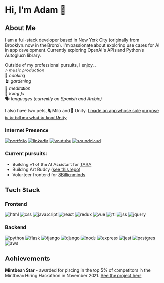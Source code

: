 # Hi, I'm Adam 👋  

## About Me 

I am a full-stack developer based in New York City (originally from Brooklyn, now in the Bronx). I'm passionate about exploring use cases for AI in app development. Currently exploring OpenAI's APIs and Python's Autogluon library.

Outside of my professional pursuits, I enjoy...  
🎶 *music production*  
🥘 *cooking*  
🪴 *gardening*  
🧘 *meditation*  
🥋 *kung fu*  
🗣 *languages (currently on Spanish and Arabic)*

I also have two pets, 🐈 Milo and 🦎 Unity. [I made an app whose sole purpose is to tell me what to feed Unity](https://github.com/Adam-Thometz/Reptifeed)

### Internet Presence 
[![portfolio](https://img.shields.io/badge/Portfolio-000000?style=for-the-badge&logo=&logoColor=white)](https://www.adamthometz.com)
[![linkedin](https://img.shields.io/badge/LinkedIn-0A66C2?style=for-the-badge&logo=LinkedIn&logoColor=white)](https://www.linkedin.com/in/adam-thometz)
[![youtube](https://img.shields.io/badge/YouTube-FF0000?style=for-the-badge&logo=youtube&logoColor=white)](https://www.youtube.com/channel/UCnEEg3thfP-9hXbKPA__58g)
[![soundcloud](https://img.shields.io/badge/SoundCloud-FF3300?style=for-the-badge&logo=soundcloud&logoColor=white)](https://soundcloud.com/this-is-teslas-ghost)

### Current pursuits:
- Building v1 of the AI Assistant for [TARA](https://www.tarateachers.com/)
- Building Art Buddy ([see this repo](https://github.com/Adam-Thometz/Art-Buddy))
- Volunteer frontend for [8Billionminds](https://8billionminds.com/)

## Tech Stack

### Frontend

![html](https://img.shields.io/badge/html-E34F26?style=for-the-badge&logo=html5&logoColor=FFFFFF)
![css](https://img.shields.io/badge/css-1572B6?style=for-the-badge&logo=css3&logoColor=FFFFFF)
![javascript](https://img.shields.io/badge/javascript-F7DF1E?style=for-the-badge&logo=Javascript&logoColor=000000)
![react](https://img.shields.io/badge/react-61DAFB?style=for-the-badge&logo=React&logoColor=000000)
![redux](https://img.shields.io/badge/redux-764ABC?style=for-the-badge&logo=Redux&logoColor=FFFFFF)
![vue](https://img.shields.io/badge/Vue-35495E?style=for-the-badge&logo=vuedotjs&logoColor=4FC08D)
![rtl](https://img.shields.io/badge/testing%20library-323330?style=for-the-badge&logo=testing-library&logoColor=red)
![jss](https://img.shields.io/badge/jss-F7DF1E?style=for-the-badge&logo=jss&logoColor=FFFFFF)
![jquery](https://img.shields.io/badge/jquery-0769AD?style=for-the-badge&logo=jquery&logoColor=FFFFFF)

### Backend

![python](https://img.shields.io/badge/python-3776AB?style=for-the-badge&logo=python&logoColor=FFFFFF)
![flask](https://img.shields.io/badge/flask-000000?style=for-the-badge&logo=flask&logoColor=FFFFFF)
![django](https://img.shields.io/badge/django-092e20?style=for-the-badge&logo=django&logoColor=FFFFFF)
![django](https://img.shields.io/badge/fastapi-029586?style=for-the-badge&logo=fastapi&logoColor=FFFFFF)
![node](https://img.shields.io/badge/node-339933?style=for-the-badge&logo=node.js&logoColor=FFFFFF)
![express](https://img.shields.io/badge/express-404D59?style=for-the-badge&logo=express&logoColor=FFFFFF)
![jest](https://img.shields.io/badge/jest-323330?style=for-the-badge&logo=Redux&logoColor=FFFFFF)
![postgres](https://img.shields.io/badge/postgresql-316192?style=for-the-badge&logo=postgresql&logoColor=FFFFFF)
![aws](https://img.shields.io/badge/Amazon_AWS-FF9900?style=for-the-badge&logo=amazonaws&logoColor=white)

## Achievements

**Mintbean Star** - awarded for placing in the top 5% of competitors in the Mintbean Hiring Hackathon in November 2021. [See the project here](https://github.com/Adam-Thometz/8-Bit-Clan)
